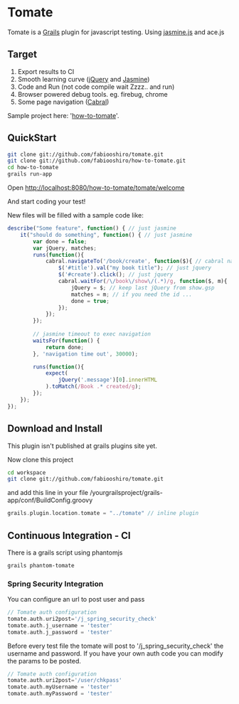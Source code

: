 # Tomate

Tomate is a <a href="http://grails.org">Grails</a> plugin for javascript testing.
Using <a href="http://pivotal.github.com/jasmine/">jasmine.js</a> and ace.js

## Target

1. Export results to CI
2. Smooth learning curve (<a href="http://jquery.com/">jQuery</a> and <a href="http://pivotal.github.com/jasmine/">Jasmine</a>)
3. Code and Run (not code compile wait Zzzz.. and run)
4. Browser powered debug tools. eg. firebug, chrome
5. Some page navigation (<a href="https://github.com/fabiooshiro/cabral">Cabral</a>)

Sample project here: '<a href="https://github.com/fabiooshiro/how-to-tomate">how-to-tomate</a>'.

## QuickStart

```sh
git clone git://github.com/fabiooshiro/tomate.git
git clone git://github.com/fabiooshiro/how-to-tomate.git
cd how-to-tomate
grails run-app

```

Open <a href="http://localhost:8080/how-to-tomate/tomate/welcome">http://localhost:8080/how-to-tomate/tomate/welcome</a>

And start coding your test!

New files will be filled with a sample code like:

```javascript
describe("Some feature", function() { // just jasmine
    it("should do something", function() { // just jasmine
        var done = false;
        var jQuery, matches;
        runs(function(){
            cabral.navigateTo('/book/create', function($){ // cabral navigation
                $('#title').val("my book title"); // just jquery
                $('#create').click(); // just jquery
                cabral.waitFor(/\/book\/show\/(.*)/g, function($, m){
                    jQuery = $; // keep last jQuery from show.gsp
                    matches = m; // if you need the id ...
                    done = true;
                });
            });
        });
        
        // jasmine timeout to exec navigation
        waitsFor(function() {
            return done;
        }, 'navigation time out', 30000);

        runs(function(){
            expect(
                jQuery('.message')[0].innerHTML
            ).toMatch(/Book .* created/g);
        });
    });
});
```

## Download and Install

This plugin isn't published at grails plugins site yet.

Now clone this project 
```sh
cd workspace
git clone git://github.com/fabiooshiro/tomate.git
```
and add this line in your file /yourgrailsproject/grails-app/conf/BuildConfig.groovy
```groovy
grails.plugin.location.tomate = "../tomate" // inline plugin
```

## Continuous Integration - CI

There is a grails script using phantomjs
```sh
grails phantom-tomate
```

### Spring Security Integration

You can configure an url to post user and pass
```groovy
// Tomate auth configuration
tomate.auth.uri2post='/j_spring_security_check'
tomate.auth.j_username = 'tester'
tomate.auth.j_password = 'tester'
```

Before every test file the tomate will post to '/j_spring_security_check' the username and password.
If you have your own auth code you can modify the params to be posted.

```groovy
// Tomate auth configuration
tomate.auth.uri2post='/user/chkpass'
tomate.auth.myUsername = 'tester'
tomate.auth.myPassword = 'tester'
```



